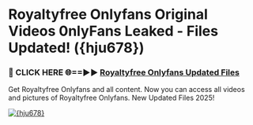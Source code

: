 # Royaltyfree Onlyfans Original Videos 0nlyFans Leaked - Files Updated! ({hju678})

<h3>🔴 CLICK HERE 🌐==►► <a href="https://tinyurl.com/ms9xzufz" rel="nofollow">Royaltyfree Onlyfans Updated Files</a></h3>

Get Royaltyfree Onlyfans and all content. Now you can access all videos and pictures of Royaltyfree Onlyfans. New Updated Files 2025!

[![{hju678}](https://i.imgur.com/PQ7UWWw.gif)](https://tinyurl.com/ms9xzufz)